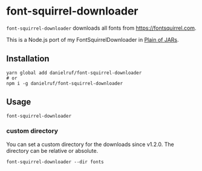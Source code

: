 # font-squirrel-downloader

`font-squirrel-downloader` downloads all fonts from https://fontsquirrel.com.

This is a Node.js port of my FontSquirrelDownloader in [Plain of JARs](https://github.com/DanielRuf/Plain-of-JARs).

## Installation

```shell
yarn global add danielruf/font-squirrel-downloader
# or
npm i -g danielruf/font-squirrel-downloader
```

## Usage

`font-squirrel-downloader`

### custom directory

You can set a custom directory for the downloads since v1.2.0.
The directory can be relative or absolute.

`font-squirrel-downloader --dir fonts`